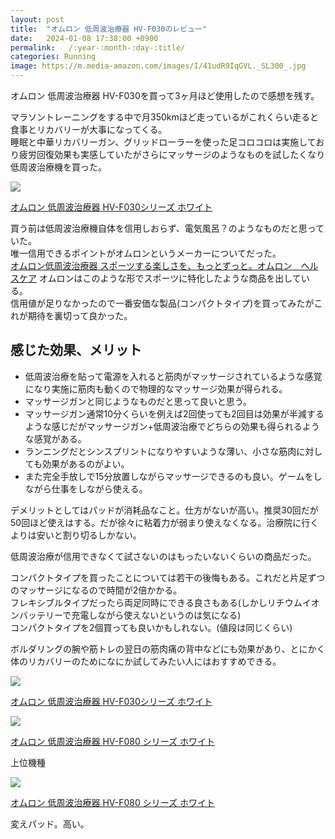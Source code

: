 ```yaml
---
layout: post
title:  "オムロン 低周波治療器 HV-F030のレビュー"
date:   2024-01-08 17:38:00 +0900
permalink:   /:year-:month-:day-:title/
categories: Running
image: https://m.media-amazon.com/images/I/41udR9IqGVL._SL300_.jpg
---
```

オムロン 低周波治療器 HV-F030を買って3ヶ月ほど使用したので感想を残す。  

マラソントレーニングをする中で月350kmほど走っているがこれくらい走ると食事とリカバリーが大事になってくる。  
睡眠と中華リカバリーガン、グリッドローラーを使った足コロコロは実施しており疲労回復効果も実感していたがさらにマッサージのようなものを試したくなり低周波治療機を買った。

<p><a href="https://www.amazon.co.jp/dp/B0BWR7W8W7?th=1&psc=1&linkCode=li2&tag=peipeipe-22&linkId=948e3c0d8a1f9a6bed24a843e4613a40&language=ja_JP&ref_=as_li_ss_il" target="_blank" rel="nofollow"><img border="0" src="https://m.media-amazon.com/images/I/41udR9IqGVL._SL300_.jpg" ></a><img src="https://ir-jp.amazon-adsystem.com/e/ir?t=peipeipe-22&language=ja_JP&l=li2&o=9&a=B0BWR7W8W7" width="1" height="1" border="0" alt="" style="border:none !important; margin:0px !important;" /></p> <p><a href="https://www.amazon.co.jp/dp/B0BWR7W8W7?th=1&psc=1&linkCode=li2&tag=peipeipe-22&linkId=948e3c0d8a1f9a6bed24a843e4613a40&language=ja_JP&ref_=as_li_ss_il" target="_blank" rel="nofollow">オムロン 低周波治療器 HV-F030シリーズ ホワイト</a></p>

買う前は低周波治療機自体を信用しおらず、電気風呂？のようなものだと思っていた。  
唯一信用できるポイントがオムロンというメーカーについてだった。  
[オムロン低周波治療器 スポーツする楽しさを、もっとずっと。オムロン　ヘルスケア](https://www.healthcare.omron.co.jp/kinnikusokukaifuku/)
オムロンはこのような形でスポーツに特化したような商品を出している。  
信用値が足りなかったので一番安価な製品(コンパクトタイプ)を買ってみたがこれが期待を裏切って良かった。  

## 感じた効果、メリット
- 低周波治療を貼って電源を入れると筋肉がマッサージされているような感覚になり実施に筋肉も動くので物理的なマッサージ効果が得られる。  
-  マッサージガンと同じようなものだと思って良いと思う。  
- マッサージガン通常10分くらいを例えば2回使っても2回目は効果が半減するような感じだがマッサージガン+低周波治療でどちらの効果も得られるような感覚がある。
- ランニングだとシンスプリントになりやすいような薄い、小さな筋肉に対しても効果があるのがよい。
- また完全手放しで15分放置しながらマッサージできるのも良い。ゲームをしながら仕事をしながら使える。

デメリットとしてはパッドが消耗品なこと。仕方がないが高い。推奨30回だが50回ほど使えはする。だが徐々に粘着力が弱まり使えなくなる。治療院に行くよりは安いと割り切るしかない。

低周波治療が信用できなくて試さないのはもったいないくらいの商品だった。

コンパクトタイプを買ったことについては若干の後悔もある。これだと片足ずつのマッサージになるので時間が2倍かかる。  
フレキシブルタイプだったら両足同時にできる良さもある(しかしリチウムイオンバッテリーで充電しながら使えないというのは気になる)  
コンパクトタイプを2個買っても良いかもしれない。(値段は同じくらい)

ボルダリングの腕や筋トレの翌日の筋肉痛の背中などにも効果があり、とにかく体のリカバリーのためになにか試してみたい人にはおすすめできる。  


<p><a href="https://www.amazon.co.jp/dp/B0BWR7W8W7?th=1&psc=1&linkCode=li2&tag=peipeipe-22&linkId=948e3c0d8a1f9a6bed24a843e4613a40&language=ja_JP&ref_=as_li_ss_il" target="_blank" rel="nofollow"><img border="0" src="https://m.media-amazon.com/images/I/41udR9IqGVL._SL300_.jpg" ></a><img src="https://ir-jp.amazon-adsystem.com/e/ir?t=peipeipe-22&language=ja_JP&l=li2&o=9&a=B0BWR7W8W7" width="1" height="1" border="0" alt="" style="border:none !important; margin:0px !important;" /></p> <p><a href="https://www.amazon.co.jp/dp/B0BWR7W8W7?th=1&psc=1&linkCode=li2&tag=peipeipe-22&linkId=948e3c0d8a1f9a6bed24a843e4613a40&language=ja_JP&ref_=as_li_ss_il" target="_blank" rel="nofollow">オムロン 低周波治療器 HV-F030シリーズ ホワイト</a></p>

<p><a href="https://www.amazon.co.jp/dp/B08W32YTS5?th=1&psc=1&linkCode=li2&tag=peipeipe-22&linkId=948e3c0d8a1f9a6bed24a843e4613a40&language=ja_JP&ref_=as_li_ss_il" target="_blank" rel="nofollow"><img border="0" src="https://m.media-amazon.com/images/I/41WQe0M0GQL._SL300_.jpg" ></a><img src="https://ir-jp.amazon-adsystem.com/e/ir?t=peipeipe-22&language=ja_JP&l=li2&o=9&a=B08W32YTS5" width="1" height="1" border="0" alt="" style="border:none !important; margin:0px !important;" /></p> <p><a href="https://www.amazon.co.jp/dp/B08W32YTS5?th=1&psc=1&linkCode=li2&tag=peipeipe-22&linkId=948e3c0d8a1f9a6bed24a843e4613a40&language=ja_JP&ref_=as_li_ss_il" target="_blank" rel="nofollow">オムロン 低周波治療器 HV-F080 シリーズ ホワイト</a></p>
上位機種


<p><a href="https://www.amazon.co.jp/dp/B08VNJBPLT?th=1&psc=1&linkCode=li2&tag=peipeipe-22&linkId=948e3c0d8a1f9a6bed24a843e4613a40&language=ja_JP&ref_=as_li_ss_il" target="_blank" rel="nofollow"><img border="0" src="https://m.media-amazon.com/images/I/31E22+82kpL._SL300_.jpg" ></a><img src="https://ir-jp.amazon-adsystem.com/e/ir?t=peipeipe-22&language=ja_JP&l=li2&o=9&a=B08VNJBPLT" width="1" height="1" border="0" alt="" style="border:none !important; margin:0px !important;" /></p> <p><a href="https://www.amazon.co.jp/dp/B08VNJBPLT?th=1&psc=1&linkCode=li2&tag=peipeipe-22&linkId=948e3c0d8a1f9a6bed24a843e4613a40&language=ja_JP&ref_=as_li_ss_il" target="_blank" rel="nofollow">オムロン 低周波治療器 HV-F080 シリーズ ホワイト</a></p>
変えパッド。高い。